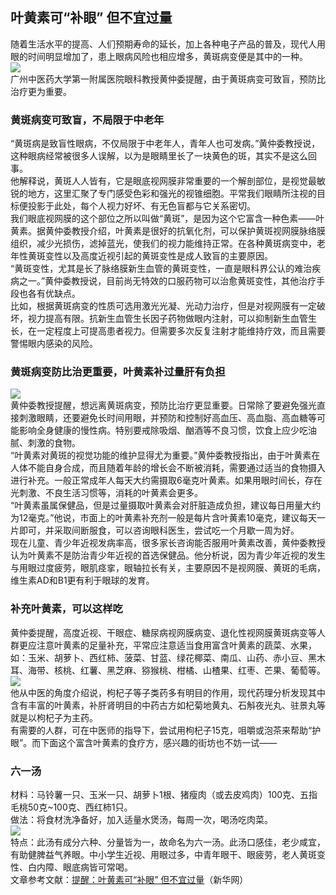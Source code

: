 ## 叶黄素可“补眼” 但不宜过量  
随着生活水平的提高、人们预期寿命的延长，加上各种电子产品的普及，现代人用眼的时间明显增加了，患上眼病风险也相应增多，黄斑病变便是其中的一种。  
![](http://cdncms.v-keep.cn/wp-content/uploads/2019/10/timg-59.jpg)  
广州中医药大学第一附属医院眼科教授黄仲委提醒，由于黄斑病变可致盲，预防比治疗更为重要。  
### 黄斑病变可致盲，不局限于中老年  
“黄斑病是致盲性眼病，不仅局限于中老年人，青年人也可发病。”黄仲委教授说，这种眼病经常被很多人误解，以为是眼睛里长了一块黄色的斑，其实不是这么回事。  
他解释说，黄斑人人皆有，它是眼底视网膜非常重要的一个解剖部位，是视觉最敏锐的地方，这里汇聚了专门感受色彩和强光的视锥细胞。平常我们眼睛所注视的目标便投影于此处，每个人视力好坏、有无色盲都与它关系密切。  
我们眼底视网膜的这个部位之所以叫做“黄斑”，是因为这个它富含一种色素——叶黄素。据黄仲委教授介绍，叶黄素是很好的抗氧化剂，可以保护黄斑视网膜脉络膜组织，减少光损伤，滤掉蓝光，使我们的视力能维持正常。在各种黄斑病变中，老年性黄斑变性以及高度近视引起的黄斑变性是成人致盲的主要原因。  
“黄斑变性，尤其是长了脉络膜新生血管的黄斑变性，一直是眼科界公认的难治疾病之一。”黄仲委教授说，目前尚无特效的口服药物可以治愈黄斑变性，其他治疗手段也各有优缺点。  
比如，根据黄斑病变的性质可选用激光光凝、光动力治疗，但是对视网膜有一定破坏，视力提高有限。抗新生血管生长因子药物做眼内注射，可以抑制新生血管生长，在一定程度上可提高患者视力。但需要多次反复注射才能维持疗效，而且需要警惕眼内感染的风险。  
### 黄斑病变防比治更重要，叶黄素补过量肝有负担  
![](http://cdncms.v-keep.cn/wp-content/uploads/2019/10/u40205959681350311484fm26gp0.jpg)  
黄仲委教授提醒，想远离黄斑病变，预防比治疗更显重要。日常除了要避免强光直接刺激眼睛，还要避免长时间用眼，并预防和控制好高血压、高血脂、高血糖等可能影响全身健康的慢性病。特别要戒除吸烟、酗酒等不良习惯，饮食上应少吃油腻、刺激的食物。  
“叶黄素对黄斑的视觉功能的维护显得尤为重要。”黄仲委教授指出，由于叶黄素在人体不能自身合成，而且随着年龄的增长会不断被消耗，需要通过适当的食物摄入进行补充。一般正常成年人每天大约需摄取6毫克叶黄素。如果用眼时间长，存在光刺激、不良生活习惯等，消耗的叶黄素会更多。  
“叶黄素虽属保健品，但是过量摄取叶黄素会对肝脏造成负担，建议每日用量大约为12毫克。”他说，市面上的叶黄素补充剂一般是每片含叶黄素10毫克，建议每天一片即可，并采取间断服食，可以咨询眼科医生，尝试吃一个月歇一周为好。  
现在儿童、青少年近视发病率高，很多家长咨询能否服用叶黄素改善，黄仲委教授认为叶黄素不是防治青少年近视的首选保健品。他分析说，因为青少年近视的发生与用眼过度疲劳，眼肌痉挛，眼轴拉长有关，主要原因不是视网膜、黄斑的毛病，维生素AD和B1更有利于眼球的发育。  
### 补充叶黄素，可以这样吃  
黄仲委提醒，高度近视、干眼症、糖尿病视网膜病变、退化性视网膜黄斑病变等人群更应注意叶黄素的足量补充，平常应注意适当食用富含叶黄素的蔬菜、水果，如：玉米、胡萝卜、西红柿、菠菜、甘蓝、绿花椰菜、南瓜、山药、赤小豆、黑木耳、海带、核桃、红薯、黑芝麻、猕猴桃、柑橘、山楂果、红枣、芒果、葡萄等。  
![](http://cdncms.v-keep.cn/wp-content/uploads/2019/10/timg-61.jpg)  
他从中医的角度介绍说，枸杞子等子类药多有明目的作用，现代药理分析发现其中含有丰富的叶黄素，补肝肾明目的中药古方如杞菊地黄丸、石斛夜光丸、驻景丸等就是以枸杞子为主药。  
有需要的人群，可在中医师的指导下，尝试用枸杞子15克，咀嚼或泡茶来帮助“护眼”。而下面这个富含叶黄素的食疗方，感兴趣的街坊也不妨一试——  
### 六一汤  
材料：马铃薯一只、玉米一只、胡萝卜1根、猪瘦肉（或去皮鸡肉）100克、五指毛桃50克~100克、西红柿1只。  
做法：将食材洗净备好，加入适量水煲汤，每周一次，喝汤吃肉菜。  
![](http://cdncms.v-keep.cn/wp-content/uploads/2019/10/timg-62.jpg)  
特点：此汤有成分六种、分量皆为一，故命名为六一汤。此汤口感佳，老少咸宜，有助健脾益气养眼。中小学生近视、用眼过多，中青年眼干、眼疲劳，老人黄斑变性、白内障、眼底病皆可常喝。  
文章参考文献：<a href="http://www.sd.xinhuanet.com/jkpd/2018-12/24/c_1123894874.htm">提醒：叶黄素可“补眼” 但不宜过量</a>（新华网）  
